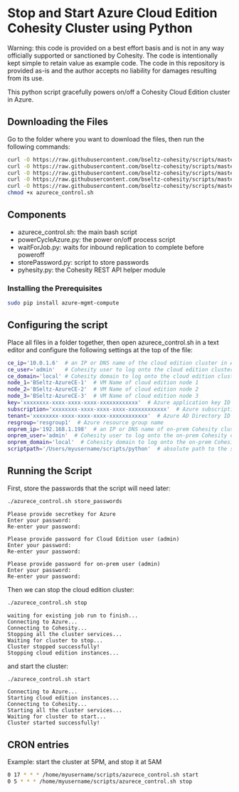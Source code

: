 # Stop and Start Azure Cloud Edition Cohesity Cluster using Python

Warning: this code is provided on a best effort basis and is not in any way officially supported or sanctioned by Cohesity. The code is intentionally kept simple to retain value as example code. The code in this repository is provided as-is and the author accepts no liability for damages resulting from its use.

This python script gracefully powers on/off a Cohesity Cloud Edition cluster in Azure.

## Downloading the Files

Go to the folder where you want to download the files, then run the following commands:

```bash
curl -O https://raw.githubusercontent.com/bseltz-cohesity/scripts/master/python/powerCycleAzure/powerCycleAzure.py
curl -O https://raw.githubusercontent.com/bseltz-cohesity/scripts/master/python/powerCycleAzure/storePassword.py
curl -O https://raw.githubusercontent.com/bseltz-cohesity/scripts/master/python/powerCycleAzure/waitForJob.py
curl -O https://raw.githubusercontent.com/bseltz-cohesity/scripts/master/python/powerCycleAzure/azurece_control.sh
curl -O https://raw.githubusercontent.com/bseltz-cohesity/scripts/master/python/powerCycleAzure/pyhesity.py
chmod +x azurece_control.sh
```

## Components

* azurece_control.sh: the main bash script
* powerCycleAzure.py: the power on/off process script
* waitForJob.py: waits for inbound replication to complete before poweroff
* storePassword.py: script to store passwords
* pyhesity.py: the Cohesity REST API helper module

### Installing the Prerequisites

```bash
sudo pip install azure-mgmt-compute
```

## Configuring the script

Place all files in a folder together, then open azurece_control.sh in a text editor and configure the following settings at the top of the file:

```bash
ce_ip='10.0.1.6'  # an IP or DNS name of the cloud edition cluster in Azure
ce_user='admin'   # Cohesity user to log onto the cloud edition cluster
ce_domain='local' # Cohesity domain to log onto the cloud edition cluster
node_1='BSeltz-AzureCE-1'  # VM Name of cloud edition node 1
node_2='BSeltz-AzureCE-2'  # VM Name of cloud edition node 2
node_3='BSeltz-AzureCE-3'  # VM Name of cloud edition node 3
key='xxxxxxxx-xxxx-xxxx-xxxx-xxxxxxxxxxxx'  # Azure application key ID
subscription='xxxxxxxx-xxxx-xxxx-xxxx-xxxxxxxxxxxx'  # Azure subscription ID
tenant='xxxxxxxx-xxxx-xxxx-xxxx-xxxxxxxxxxxx'  # Azure AD Directory ID
resgroup='resgroup1'  # Azure resource group name
onprem_ip='192.168.1.198'  # an IP or DNS name of on-prem Cohesity cluster
onprem_user='admin'  # Cohesity user to log onto the on-prem Cohesity cluster
onprem_domain='local'  # Cohesity domain to log onto the on-prem Cohesity cluster
scriptpath='/Users/myusername/scripts/python'  # absolute path to the scripts
```

## Running the Script

First, store the passwords that the script will need later:

```bash
./azurece_control.sh store_passwords
```

```text
Please provide secretkey for Azure
Enter your password:
Re-enter your password:

Please provide password for Cloud Edition user (admin)
Enter your password:
Re-enter your password:

Please provide password for on-prem user (admin)
Enter your password:
Re-enter your password:
```

Then we can stop the cloud edition cluster:

```bash
./azurece_control.sh stop
```

```text
waiting for existing job run to finish...
Connecting to Azure...
Connecting to Cohesity...
Stopping all the cluster services...
Waiting for cluster to stop...
Cluster stopped successfully!
Stopping cloud edition instances...
```

and start the cluster:

```bash
./azurece_control.sh start
```

```text
Connecting to Azure...
Starting cloud edition instances...
Connecting to Cohesity...
Starting all the cluster services...
Waiting for cluster to start...
Cluster started successfully!
```

## CRON entries

Example: start the cluster at 5PM, and stop it at 5AM

```bash
0 17 * * * /home/myusername/scripts/azurece_control.sh start
0 5 * * * /home/myusername/scripts/azurece_control.sh stop
```
